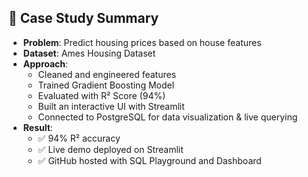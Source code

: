 ## 📖 Case Study Summary

- **Problem**: Predict housing prices based on house features
- **Dataset**: Ames Housing Dataset
- **Approach**:
    - Cleaned and engineered features
    - Trained Gradient Boosting Model
    - Evaluated with R² Score (94%)
    - Built an interactive UI with Streamlit
    - Connected to PostgreSQL for data visualization & live querying
- **Result**:
    - ✅ 94% R² accuracy
    - ✅ Live demo deployed on Streamlit
    - ✅ GitHub hosted with SQL Playground and Dashboard
